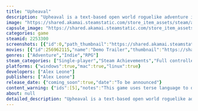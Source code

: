 ```yaml
---
title: "Upheaval"
description: "Upheaval is a text-based open world roguelike adventure inspired by tabletop RPGs. Match wits with a world-hopping Magician as you explore the wilds around your remote village, track down magic treasures, and aid or disrupt factions. Be ready: Upheaval is coming!"
image: "https://shared.akamai.steamstatic.com/store_item_assets/steam/apps/2253300/header.jpg?t=1726258880"
capsule_image: "https://shared.akamai.steamstatic.com/store_item_assets/steam/apps/2253300/229486f5a9de0d1e2667b8cbc94f05bf66ec002a/capsule_231x87.jpg?t=1726258880"
categories: game
steamid: 2253300
screenshots: [{"id":0,"path_thumbnail":"https://shared.akamai.steamstatic.com/store_item_assets/steam/apps/2253300/ss_972319f3d0324108dad2c9c1fb6b849f27fe9fbd.600x338.jpg?t=1726258880","path_full":"https://shared.akamai.steamstatic.com/store_item_assets/steam/apps/2253300/ss_972319f3d0324108dad2c9c1fb6b849f27fe9fbd.1920x1080.jpg?t=1726258880"},{"id":1,"path_thumbnail":"https://shared.akamai.steamstatic.com/store_item_assets/steam/apps/2253300/ss_7521e3d6b8c51d4267abae58fee7200b8673de51.600x338.jpg?t=1726258880","path_full":"https://shared.akamai.steamstatic.com/store_item_assets/steam/apps/2253300/ss_7521e3d6b8c51d4267abae58fee7200b8673de51.1920x1080.jpg?t=1726258880"},{"id":2,"path_thumbnail":"https://shared.akamai.steamstatic.com/store_item_assets/steam/apps/2253300/ss_fd4d46fc2bfec5e39b32be93a1c8370802b71133.600x338.jpg?t=1726258880","path_full":"https://shared.akamai.steamstatic.com/store_item_assets/steam/apps/2253300/ss_fd4d46fc2bfec5e39b32be93a1c8370802b71133.1920x1080.jpg?t=1726258880"},{"id":3,"path_thumbnail":"https://shared.akamai.steamstatic.com/store_item_assets/steam/apps/2253300/ss_4390ca45f85d577e2ce73c79f5d83f91b0585d04.600x338.jpg?t=1726258880","path_full":"https://shared.akamai.steamstatic.com/store_item_assets/steam/apps/2253300/ss_4390ca45f85d577e2ce73c79f5d83f91b0585d04.1920x1080.jpg?t=1726258880"},{"id":4,"path_thumbnail":"https://shared.akamai.steamstatic.com/store_item_assets/steam/apps/2253300/ss_d79d09f42ddabe93b1332c4710480e13ea5b2529.600x338.jpg?t=1726258880","path_full":"https://shared.akamai.steamstatic.com/store_item_assets/steam/apps/2253300/ss_d79d09f42ddabe93b1332c4710480e13ea5b2529.1920x1080.jpg?t=1726258880"},{"id":5,"path_thumbnail":"https://shared.akamai.steamstatic.com/store_item_assets/steam/apps/2253300/ss_c9821f5f39c7777e639afe73793e2e7fe1e8a483.600x338.jpg?t=1726258880","path_full":"https://shared.akamai.steamstatic.com/store_item_assets/steam/apps/2253300/ss_c9821f5f39c7777e639afe73793e2e7fe1e8a483.1920x1080.jpg?t=1726258880"},{"id":6,"path_thumbnail":"https://shared.akamai.steamstatic.com/store_item_assets/steam/apps/2253300/ss_5ceae9ced9db6bb405a76a35dfd672a3fcf1713c.600x338.jpg?t=1726258880","path_full":"https://shared.akamai.steamstatic.com/store_item_assets/steam/apps/2253300/ss_5ceae9ced9db6bb405a76a35dfd672a3fcf1713c.1920x1080.jpg?t=1726258880"},{"id":7,"path_thumbnail":"https://shared.akamai.steamstatic.com/store_item_assets/steam/apps/2253300/ss_853eab2976752188872b4201a10e38847835e6ae.600x338.jpg?t=1726258880","path_full":"https://shared.akamai.steamstatic.com/store_item_assets/steam/apps/2253300/ss_853eab2976752188872b4201a10e38847835e6ae.1920x1080.jpg?t=1726258880"},{"id":8,"path_thumbnail":"https://shared.akamai.steamstatic.com/store_item_assets/steam/apps/2253300/ss_c4c55c2c75e10652c4a6a3801b38e45efc37521b.600x338.jpg?t=1726258880","path_full":"https://shared.akamai.steamstatic.com/store_item_assets/steam/apps/2253300/ss_c4c55c2c75e10652c4a6a3801b38e45efc37521b.1920x1080.jpg?t=1726258880"},{"id":9,"path_thumbnail":"https://shared.akamai.steamstatic.com/store_item_assets/steam/apps/2253300/ss_db8a1a83e575329f3a2b95057e49079f4ce38f54.600x338.jpg?t=1726258880","path_full":"https://shared.akamai.steamstatic.com/store_item_assets/steam/apps/2253300/ss_db8a1a83e575329f3a2b95057e49079f4ce38f54.1920x1080.jpg?t=1726258880"},{"id":10,"path_thumbnail":"https://shared.akamai.steamstatic.com/store_item_assets/steam/apps/2253300/ss_f6b1efe9b365e7969de7b767e561a909075b3774.600x338.jpg?t=1726258880","path_full":"https://shared.akamai.steamstatic.com/store_item_assets/steam/apps/2253300/ss_f6b1efe9b365e7969de7b767e561a909075b3774.1920x1080.jpg?t=1726258880"},{"id":11,"path_thumbnail":"https://shared.akamai.steamstatic.com/store_item_assets/steam/apps/2253300/ss_ad94cd3d20fb7cae20cb6e6cbd559e3ae129ba42.600x338.jpg?t=1726258880","path_full":"https://shared.akamai.steamstatic.com/store_item_assets/steam/apps/2253300/ss_ad94cd3d20fb7cae20cb6e6cbd559e3ae129ba42.1920x1080.jpg?t=1726258880"},{"id":12,"path_thumbnail":"https://shared.akamai.steamstatic.com/store_item_assets/steam/apps/2253300/ss_d09160350eb4818d8313f4e83f4c2c5f9df24d6d.600x338.jpg?t=1726258880","path_full":"https://shared.akamai.steamstatic.com/store_item_assets/steam/apps/2253300/ss_d09160350eb4818d8313f4e83f4c2c5f9df24d6d.1920x1080.jpg?t=1726258880"},{"id":13,"path_thumbnail":"https://shared.akamai.steamstatic.com/store_item_assets/steam/apps/2253300/ss_ebcee5a4bbf8cf4fa2eb24076b25b4c6e3dc0c8b.600x338.jpg?t=1726258880","path_full":"https://shared.akamai.steamstatic.com/store_item_assets/steam/apps/2253300/ss_ebcee5a4bbf8cf4fa2eb24076b25b4c6e3dc0c8b.1920x1080.jpg?t=1726258880"}]
movies: [{"id":256962115,"name":"Demo Trailer","thumbnail":"https://shared.akamai.steamstatic.com/store_item_assets/steam/apps/256962115/movie.293x165.jpg?t=1697644106","webm":{"480":"http://video.akamai.steamstatic.com/store_trailers/256962115/movie480_vp9.webm?t=1697644106","max":"http://video.akamai.steamstatic.com/store_trailers/256962115/movie_max_vp9.webm?t=1697644106"},"mp4":{"480":"http://video.akamai.steamstatic.com/store_trailers/256962115/movie480.mp4?t=1697644106","max":"http://video.akamai.steamstatic.com/store_trailers/256962115/movie_max.mp4?t=1697644106"},"highlight":true},{"id":256931126,"name":"Extended Gameplay Example","thumbnail":"https://shared.akamai.steamstatic.com/store_item_assets/steam/apps/256931126/movie.293x165.jpg?t=1701894357","webm":{"480":"http://video.akamai.steamstatic.com/store_trailers/256931126/movie480_vp9.webm?t=1701894357","max":"http://video.akamai.steamstatic.com/store_trailers/256931126/movie_max_vp9.webm?t=1701894357"},"mp4":{"480":"http://video.akamai.steamstatic.com/store_trailers/256931126/movie480.mp4?t=1701894357","max":"http://video.akamai.steamstatic.com/store_trailers/256931126/movie_max.mp4?t=1701894357"},"highlight":true}]
genres: ["Adventure","Indie","RPG"]
steam_categories: ["Single-player","Steam Achievements","Full controller support","Captions available","Steam Cloud","Remote Play on Phone","Remote Play on Tablet","Remote Play on TV"]
platforms: {"windows":true,"mac":true,"linux":true}
developers: ["Alex Leone"]
publishers: ["Alex Leone"]
release_date: {"coming_soon":true,"date":"To be announced"}
content_warning: {"ids":[5],"notes":"This game uses terse language to describe violence, killing, and paranormal activity; nothing is shown. The player may have the option to kill in cold blood."}
about: null
detailed_description: "Upheaval is a text-based open world roguelike adventure centered around a remote village. <br><br><img class=\"bb_img\" src=\"https://shared.akamai.steamstatic.com/store_item_assets/steam/apps/2253300/extras/steam-encounters-gif.gif?t=1726258880\" /><br><br>Master the world's secrets over many short playthroughs (30-90 minutes) as you explore the wilds, use mysterious clues to track down magical treasures, aid or disrupt encroaching factions, and take what you've learned with you into each new adventure. <br><br><img class=\"bb_img\" src=\"https://shared.akamai.steamstatic.com/store_item_assets/steam/apps/2253300/extras/steam-inventory-gif.gif?t=1726258880\" /><br><br>Your choices matter. Change the balance of power and the fates of everyone you meet! Or don't. You can stay in the tavern, go fishing, or ignore everyone and just do your own thing. The choice is completely up to you. <br><br><img class=\"bb_img\" src=\"https://shared.akamai.steamstatic.com/store_item_assets/steam/apps/2253300/extras/steam-map-gif.gif?t=1726258880\" /><br><br>Upheaval is heavily inspired by tabletop RPGs. Choice and consequence are at the heart of all the design decisions.<br><br><ul class=\"bb_ul\"><li> Incredibly replayable! Complete each adventure in 30-90 minutes. Play multiple times to learn more about the world and explore thousands of different procedurally randomized adventures.<br></li><li> Dynamic! Non-player characters (both friends and enemies) are living, moving people for you to respond to and interact with, not just static encounters waiting for you to find them.<br></li><li> Every game ends differently! The world changes between games, so your adventure will never be the same, even if you make the same choices each game. Enemies, NPCs, and treasures are all randomized, and each one has specialized interactions with the others. The same actions in one game may have different consequences in another.<br></li><li> Accessible! Complete text-to-speech and audio description for blind and vision impaired players, plus many other accessibility features. To activate text-to-speech, press Shift + T on a keyboard, or Left stick button + Right stick button on a controller. Full accessibility info is in the &quot;View the manual&quot; link on the Steam sidebar, or on the official game website.<br></li><li> Command line version! Play like it's 1980 with the command line version, no graphics required (use the &quot;Command Line&quot; launch option to access it). The command line version is compatible with screen readers and other command-line-compatible software such as auto-translators.<br></li><li> You can't die! Failure doesn't mean death in Upheaval; there's always a way forward, even if it's not the way you wanted to go. If you get yourself into trouble, you'll just have to get out of it.<br></li><li> Relaxed Mode! Turn off the in-game time limit and explore the world at your own pace and discover everything it has to offer. (Available in the full game only, not in the demo.)<br></li><li> The Magician's Shrine! Use a set of immersive, in-universe cheats to adjust the game's difficulty however you like. Play the game your way. (Available in the full game only, not in the demo.)<br></li><li> Lore! A rich history surrounds your little village, its secrets hidden in the beautiful and treacherous landscape around it. Discover how magic has affected the land in generations past. How will your knowledge of the past influence your decisions today?<br></li><li> Treasure! Over 15 magical and mundane treasures and items for you to find and use, each of which can be used in multiple different ways.<br></li><li> Fantasy! Goblins, bandits, spells, curses, undead spirits, faeries, visions, true love, and more!<br></li><li> Choose from eight different starting quests to add variety to each run. All quests are available to you every game, no matter which starting quest you choose, but the starting quest you choose allows you to get a head start on one quest. Each game includes the same twelve big quests, each with multiple ways of completing them and different consequences for each strategy that depend on the situation the world is in when you do it.<br></li><li> The full game will contain all the same content as the demo, but will allow you to play for an additional 15+ in-game days per adventure. It will also include an expanded ending sequence with the Magician as well as an epilogue so you can see how your choices will affect the world beyond the end of your adventure.</li></ul>"
---
```



